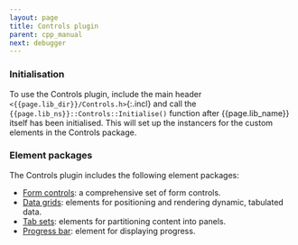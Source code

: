 ```yaml
---
layout: page
title: Controls plugin
parent: cpp_manual
next: debugger
---
```


### Initialisation

To use the Controls plugin, include the main header `<{{page.lib_dir}}/Controls.h>`{:.incl} and call the `{{page.lib_ns}}::Controls::Initialise()` function after {{page.lib_name}} itself has been initialised. This will set up the instancers for the custom elements in the Controls package.

### Element packages

The Controls plugin includes the following element packages:

* [Form controls](controls/form.html): a comprehensive set of form controls.
* [Data grids](controls/data_grid.html): elements for positioning and rendering dynamic, tabulated data.
* [Tab sets](controls/tab_set.html): elements for partitioning content into panels.
* [Progress bar](controls/progress_bar.html): element for displaying progress.

